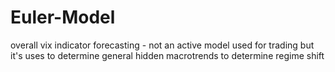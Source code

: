 # Euler-Model
overall vix indicator forecasting - not an active model used for trading but it's uses to determine general hidden macrotrends to determine regime shift
